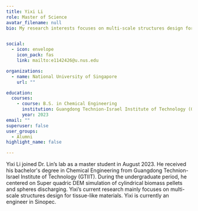 ```yaml
---
title: Yixi Li
role: Master of Science
avatar_filename: null
bio: My research interests focuses on multi-scale structures design for tissue-like materials.


social:
  - icon: envelope
    icon_pack: fas
    link: mailto:e1142426@u.nus.edu

organizations:
  - name: National University of Singapore
    url: ""

education:
  courses:
    - course: B.S. in Chemical Engineering 
      institution: Guangdong Technion-Israel Institute of Technology (GTIIT), China
      year: 2023
email: ""      
superuser: false
user_groups:
  - Alumni
highlight_name: false

---
```

Yixi Li joined Dr. Lin’s lab as a master student in August 2023. He received his bachelor's degree in Chemical Engineering from Guangdong Technion-Israel Institute of Technology (GTIIT). During the undergraduate period, he centered on Super quadric DEM simulation of cylindrical biomass pellets and spheres discharging. Yixi’s current research mainly focuses on multi-scale structures design for tissue-like materials. Yixi is currently an engineer in Sinopec.
